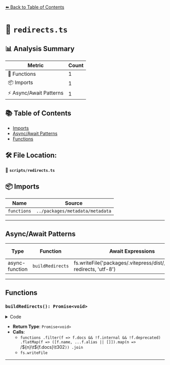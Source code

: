 [⬅️ Back to Table of Contents](../index.md)

# 📄 `redirects.ts`

## 📊 Analysis Summary

| Metric | Count |
|--------|-------|
| 🔧 Functions | 1 |
| 📦 Imports | 1 |
| ⚡ Async/Await Patterns | 1 |

## 📚 Table of Contents

- [Imports](#imports)
- [Async/Await Patterns](#asyncawait-patterns)
- [Functions](#functions)

## 🛠️ File Location:
📂 **`scripts/redirects.ts`**

## 📦 Imports

| Name | Source |
|------|--------|
| `functions` | `../packages/metadata/metadata` |


---

## Async/Await Patterns

| Type | Function | Await Expressions | Promise Chains |
|------|----------|-------------------|----------------|
| async-function | `buildRedirects` | fs.writeFile('packages/.vitepress/dist/_redirects', redirects, 'utf-8') | *none* |


---

## Functions

### `buildRedirects(): Promise<void>`

<details><summary>Code</summary>

```ts
async function buildRedirects() {
  const redirects = functions
    .filter(f => f.docs && !f.internal && !f.deprecated)
    .flatMap(f => ([f.name, ...f.alias || []]).map(n => `/${n}\t${f.docs}\t302`))
    .join('\n')

  await fs.writeFile('packages/.vitepress/dist/_redirects', redirects, 'utf-8')
}
```
</details>

- **Return Type**: `Promise<void>`
- **Calls**:
  - `functions
    .filter(f => f.docs && !f.internal && !f.deprecated)
    .flatMap(f => ([f.name, ...f.alias || []]).map(n => `/${n}\t${f.docs}\t302`))
    .join`
  - `fs.writeFile`

---